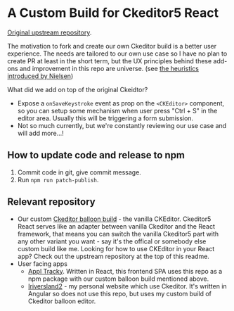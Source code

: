 # A Custom Build for Ckeditor5 React

[Original upstream repository](https://github.com/ckeditor/ckeditor5-react).

The motivation to fork and create our own Ckeditor build is a better user experience. The needs are tailored to our own use case so I have no plan to create PR at least in the short term, but the UX principles behind these add-ons and improvement in this repo are universe. (see [the heuristics introduced by Nielsen](https://en.wikipedia.org/wiki/Heuristic_evaluation))  

What did we add on top of the original Ckeidtor?
- Expose a `onSaveKeystroke` event as prop on the `<CKEditor>` component, so you can setup some mechanism when user press "Ctrl + S" in the editor area. Usually this will be triggering a form submission.
- Not so much currently, but we're constantly reviewing our use case and will add more...!

## How to update code and release to npm

1. Commit code in git, give commit message.
1. Run `npm run patch-publish`.

## Relevant repository

- Our custom [Ckeditor balloon build](https://github.com/rivernews/ckeditor5-build-balloon) - the vanilla CKEditor. Ckeditor5 React serves like an adapter between vanilla Ckeditor and the React framework, that means you can switch the vanilla Ckeditor5 part with any other variant you want - say it's the offical or somebody else custom build like me. Looking for how to use CKEditor in your React app? Check out the upstream repository at the top of this readme.
- User facing apps
    - [Appl Tracky](https://github.com/rivernews/appl-tracky-spa). Written in React, this frontend SPA uses this repo as a npm package with our custom balloon build mentioned above.
    - [Iriversland2](https://github.com/rivernews/iriversland2-spa) - my personal website which use Ckeditor. It's written in Angular so does not use this repo, but uses my custom build of Ckeditor balloon editor.